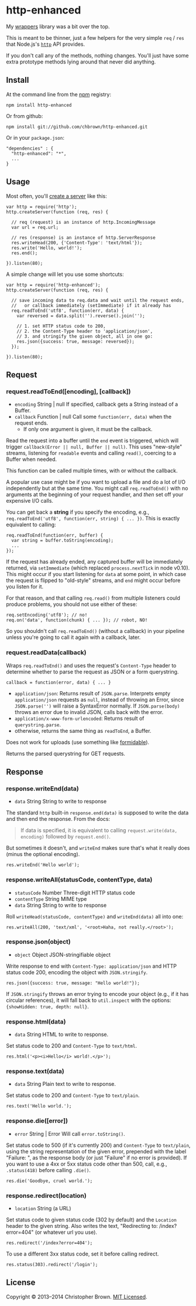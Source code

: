 # http-enhanced

My [wrappers](https://github.com/chbrown/wrappers) library was a bit over the top.

This is meant to be thinner, just a few helpers for the very simple `req` /
`res` that Node.js's [`http`](http://nodejs.org/api/http.html) API provides.

If you don't call any of the methods, nothing changes. You'll just have
some extra prototype methods lying around that never did anything.


## Install

At the command line from the [npm](https://npmjs.org/) registry:

    npm install http-enhanced

Or from github:

    npm install git://github.com/chbrown/http-enhanced.git

Or in your `package.json`:

    "dependencies" : {
      "http-enhanced": "*",
      ...
    }


## Usage

Most often, you'll [create a server](http://nodejs.org/api/http.html#http_event_request)
like this:

    var http = require('http');
    http.createServer(function (req, res) {

      // req (request) is an instance of http.IncomingMessage
      var url = req.url;

      // res (response) is an instance of http.ServerResponse
      res.writeHead(200, {'Content-Type': 'text/html'});
      res.write('Hello, world!');
      res.end();

    }).listen(80);

A simple change will let you use some shortcuts:

    var http = require('http-enhanced');
    http.createServer(function (req, res) {

      // save incoming data to req.data and wait until the request ends,
      //   or callback immediately (setImmediate) if it already has
      req.readToEnd('utf8', function(err, data) {
        var reversed = data.split('').reverse().join('');

        // 1. set HTTP status code to 200,
        // 2. the Content-Type header to 'application/json',
        // 3. and stringify the given object, all in one go:
        res.json({success: true, message: reversed});
      });

    }).listen(80);


## Request

### request.readToEnd([encoding], [callback])

* `encoding` String | null If specified, callback gets a String instead of a Buffer.
* `callback` Function | null Call some `function(err, data)` when the request ends.
    * If only one argument is given, it must be the callback.

Read the request into a buffer until the `end` event is triggered, which will
trigger `callback(Error || null, Buffer || null)`. This uses "new-style"
streams, listening for `readable` events and calling `read()`, coercing to a
Buffer when needed.

This function can be called multiple times, with or without the callback.

A popular use case might be if you want to upload a file and do a lot of I/O
independently but at the same time. You might call `req.readToEnd()` with no
arguments at the beginning of your request handler, and _then_ set off your
expensive I/O calls.

You can get back a **string** if you specify the encoding, e.g.,
`req.readToEnd('utf8', function(err, string) { ... })`. This is exactly
equivalent to calling:

    req.readToEnd(function(err, buffer) {
      var string = buffer.toString(encoding);
      ...
    });

If the request has already ended, any captured buffer will be immediately
returned, via `setImmediate` (which replaced `process.nextTick` in node v0.10).
This might occur if you start listening for `data` at some point, in which
case the request is flipped to "old-style" streams, and `end` might occur
before you listen for it.

For that reason, and that calling `req.read()` from multiple listeners could
produce problems, you should not use either of these:

    req.setEncoding('utf8'); // no!
    req.on('data', function(chunk) { ... }); // robot, NO!

So you shouldn't call `req.readToEnd()` (without a callback) in your pipeline
unless you're going to call it again with a callback, later.

### request.readData(callback)

Wraps `req.readToEnd()` and uses the request's `Content-Type` header to determine whether to parse the request as JSON or a form querystring.

    callback = function(error, data) { ... }

- `application/json`: Returns result of `JSON.parse`. Interprets empty `application/json` requests as `null`, instead of throwing an Error, since `JSON.parse('')` will raise a SyntaxError normally. If `JSON.parse(body)` throws an error due to invalid JSON, calls back with the error.
- `application/x-www-form-urlencoded`: Returns result of `querystring.parse`.
- otherwise, returns the same thing as `readToEnd`, a Buffer.

Does not work for uploads (use something like [formidable](https://github.com/felixge/node-formidable)).

Returns the parsed querystring for GET requests.


## Response

### response.writeEnd(data)

* `data` String String to write to response

The standard `http` built-in `response.end(data)` is supposed to write the
data and then end the response. From the docs:

> If data is specified, it is equivalent to calling
> `request.write(data, encoding)` followed by `request.end()`.

But sometimes it doesn't, and `writeEnd` makes sure that's what it really does
(minus the optional encoding).

    res.writeEnd('Hello world');

### response.writeAll(statusCode, contentType, data)

* `statusCode` Number Three-digit HTTP status code
* `contentType` String MIME type
* `data` String String to write to response

Roll `writeHead(statusCode, contentType)` and `writeEnd(data)` all into one:

    res.writeAll(200, 'text/xml', '<root>Haha, not really.</root>');

### response.json(object)

* `object` Object JSON-stringifiable object

Write response to end with `Content-Type: application/json` and HTTP status
code 200, encoding the object with `JSON.stringify`.

    res.json({success: true, message: "Hello world!"});

If `JSON.stringify` throws an error trying to encode your object (e.g., if it
has circular references), it will fall back to `util.inspect` with the options:
`{showHidden: true, depth: null}`.

### response.html(data)

* `data` String HTML to write to response.

Set status code to 200 and `Content-Type` to `text/html`.

    res.html('<p><i>Hello</i> world!.</p>');

### response.text(data)

* `data` String Plain text to write to response.

Set status code to 200 and `Content-Type` to `text/plain`.

    res.text('Hello world.');

### response.die([error])

* `error` String | Error Will call `error.toString()`.

Set status code to 500 (if it's currently 200) and `Content-Type` to
`text/plain`, using the string representation of the given error, prepended
with the label "Failure: ", as the response body (or just "Failure" if no
error is provided). If you want to use a 4xx or 5xx status code other than
500, call, e.g., `.status(418)` before calling `.die()`.

    res.die('Goodbye, cruel world.');

### response.redirect(location)

* `location` String (a URL)

Set status code to given status code (302 by default) and the `Location`
header to the given string. Also writes the text,
"Redirecting to: /index?error=404" (or whatever url you use).

    res.redirect('/index?error=404');

To use a different 3xx status code, set it before calling redirect.

    res.status(303).redirect('/login');

## License

Copyright © 2013–2014 Christopher Brown. [MIT Licensed](LICENSE).
